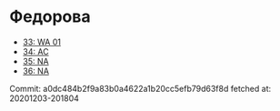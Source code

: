# Федорова
- [33: WA 01](33.md)
- [34: AC](34.md)
- [35: NA](35.md)
- [36: NA](36.md)

Commit: a0dc484b2f9a83b0a4622a1b20cc5efb79d63f8d
 fetched at: 20201203-201804
